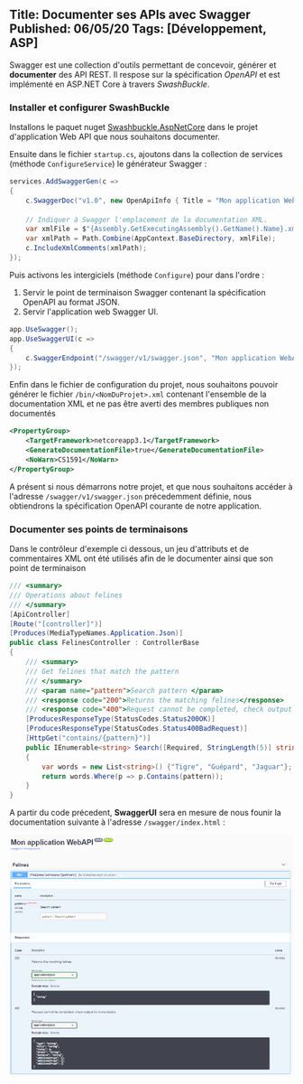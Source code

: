 Title: Documenter ses APIs avec Swagger
Published: 06/05/20
Tags: [Développement, ASP]
---

Swagger est une collection d'outils permettant de concevoir, générer et **documenter** des API REST. Il respose sur la spécification *OpenAPI* et est implémenté en ASP.NET Core à travers *SwashBuckle*.

### Installer et configurer SwashBuckle

Installons le paquet nuget [Swashbuckle.AspNetCore](https://www.nuget.org/packages/Swashbuckle.AspNetCore/) dans le projet d'application Web API que nous souhaitons documenter.

Ensuite dans le fichier ```startup.cs```, ajoutons dans la collection de services (méthode ```ConfigureService```) le générateur Swagger :

```csharp
services.AddSwaggerGen(c =>
{
    c.SwaggerDoc("v1.0", new OpenApiInfo { Title = "Mon application WebAPI", Version = "v1.0" });

    // Indiquer à Swagger l'emplacement de la documentation XML.
    var xmlFile = $"{Assembly.GetExecutingAssembly().GetName().Name}.xml";
    var xmlPath = Path.Combine(AppContext.BaseDirectory, xmlFile);
    c.IncludeXmlComments(xmlPath);
});
```

Puis activons les intergiciels (méthode ```Configure```) pour dans l'ordre :

1. Servir le point de terminaison Swagger contenant la spécification OpenAPI au format JSON.
2. Servir l'application web Swagger UI.

```csharp
app.UseSwagger();
app.UseSwaggerUI(c =>
{
    c.SwaggerEndpoint("/swagger/v1/swagger.json", "Mon application WebAPI v1.0");
});
```

Enfin dans le fichier de configuration du projet, nous souhaitons pouvoir générer le fichier ```/bin/<NomDuProjet>.xml``` contenant l'ensemble de la documentation XML et ne pas être averti des membres publiques non documentés

```xml
<PropertyGroup>
    <TargetFramework>netcoreapp3.1</TargetFramework>
    <GenerateDocumentationFile>true</GenerateDocumentationFile>
    <NoWarn>CS1591</NoWarn>
</PropertyGroup>
```

A présent si nous démarrons notre projet, et que nous souhaitons accéder à l'adresse ```/swagger/v1/swagger.json``` précedemment définie, nous obtiendrons la spécification OpenAPI courante de notre application.

### Documenter ses points de terminaisons

Dans le contrôleur d'exemple ci dessous, un jeu d'attributs et de commentaires XML ont été utilisés afin de le documenter ainsi que son point de terminaison

```csharp
/// <summary>
/// Operations about felines
/// </summary>
[ApiController]
[Route("[controller]")]
[Produces(MediaTypeNames.Application.Json)]
public class FelinesController : ControllerBase
{
    /// <summary>
    /// Get felines that match the pattern
    /// </summary>
    /// <param name="pattern">Search pattern </param>
    /// <response code="200">Returns the matching felines</response>
    /// <response code="400">Request cannot be completed, check output for more details</response>
    [ProducesResponseType(StatusCodes.Status200OK)]
    [ProducesResponseType(StatusCodes.Status400BadRequest)]
    [HttpGet("contains/{pattern}")]
    public IEnumerable<string> Search([Required, StringLength(5)] string pattern)
    {
        var words = new List<string>() {"Tigre", "Guépard", "Jaguar"};
        return words.Where(p => p.Contains(pattern));
    }
}
```

A partir du code précedent, **SwaggerUI** sera en mesure de nous founir la documentation suivante à l'adresse ```/swagger/index.html``` :

![Documentation de l'API via Swagger UI](/media/development/swagger/swagger-ui.png)